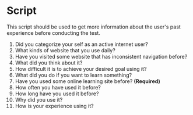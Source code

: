 # Script
This script should be used to get more information about the user's past experience before conducting the test.
1. Did you categorize your self as an active internet user?
2. What kinds of website that you use daily?
3. Have you visited some website that has inconsistent navigation before?
4. What did you think about it?
5. How difficult it is to achieve your desired goal using it?
6. What did you do if you want to learn something?
7. Have you used some online learning site before? **(Required)**
8. How often you have used it before?
9. How long have you used it before?
10. Why did you use it?
11. How is your experience using it?
